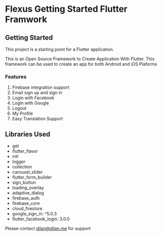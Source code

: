 # Flexus Getting Started Flutter Framwork

## Getting Started

This project is a starting point for a Flutter application.

This is an Open Source Framework to Create Application With Flutter. This framework can be used to create an app for both Android and iOS Plaforms

### Features
1. Firebase integration support
2. Email sign up and sign in
3. Login with Facebook
4. Login with Google
5. Logout
6. My Profile
7. Easy Translation Support

## Libraries Used

  * get
  * flutter_flavor
  * intl
  * logger
  * collection
  * carousel_slider
  * flutter_form_builder
  * sign_button
  * loading_overlay
  * adaptive_dialog
  * firebase_auth
  * firebase_core
  * cloud_firestore
  * google_sign_in: ^5.0.3
  * flutter_facebook_login: 3.0.0

Please contact dilan@dilan.me for support
